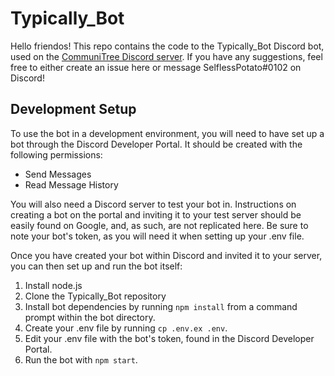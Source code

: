 # Typically_Bot

Hello friendos! This repo contains the code to the Typically_Bot Discord bot,
used on the [CommuniTree Discord server][1]. If you have any suggestions,
feel free to either create an issue here or message SelflessPotato#0102 on Discord!

## Development Setup

To use the bot in a development environment, you will need to have set up a bot
through the Discord Developer Portal. It should be created with the following permissions:

- Send Messages
- Read Message History

You will also need a Discord server to test your bot in. Instructions on creating
a bot on the portal and inviting it to your test server should be easily found
on Google, and, as such, are not replicated here. Be sure to note your bot's token, as
you will need it when setting up your .env file.

Once you have created your bot within Discord and invited it to your server, you can
then set up and run the bot itself:

1. Install node.js
2. Clone the Typically_Bot repository
3. Install bot dependencies by running `npm install` from a command prompt
   within the bot directory.
4. Create your .env file by running `cp .env.ex .env`.
5. Edit your .env file with the bot's token, found in the Discord Developer Portal.
6. Run the bot with `npm start`.

[1]:https://discord.gg/cxBrH93Jtb